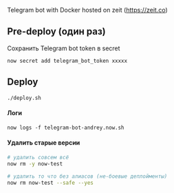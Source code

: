 Telegram bot with Docker hosted on zeit (https://zeit.co) 

## Pre-deploy (один раз)

Сохранить Telegram bot token в secret

    now secret add telegram_bot_token xxxxx

## Deploy

    ./deploy.sh

#### Логи

    now logs -f telegram-bot-andrey.now.sh

#### Удалить старые версии

```bash
# удалить совсем всё
now rm -y now-test

# удалить то что без алиасов (не-боевые деплойменты)
now rm now-test --safe --yes
```
